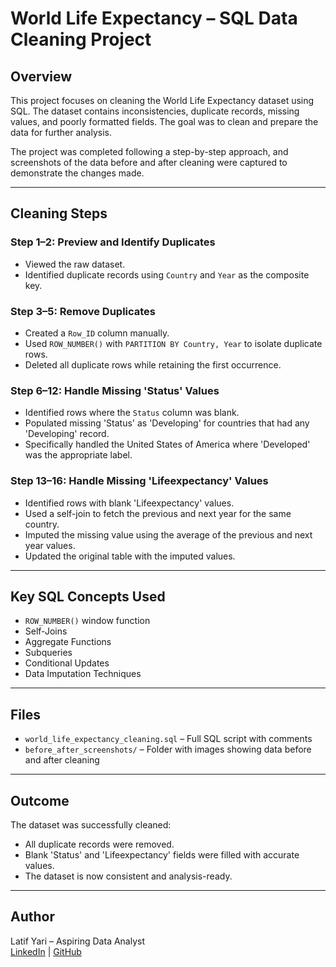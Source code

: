 # World Life Expectancy – SQL Data Cleaning Project

## Overview
This project focuses on cleaning the World Life Expectancy dataset using SQL. The dataset contains inconsistencies, duplicate records, missing values, and poorly formatted fields. The goal was to clean and prepare the data for further analysis.

The project was completed following a step-by-step approach, and screenshots of the data before and after cleaning were captured to demonstrate the changes made.

---

## Cleaning Steps

### Step 1–2: Preview and Identify Duplicates
- Viewed the raw dataset.
- Identified duplicate records using `Country` and `Year` as the composite key.

### Step 3–5: Remove Duplicates
- Created a `Row_ID` column manually.
- Used `ROW_NUMBER()` with `PARTITION BY Country, Year` to isolate duplicate rows.
- Deleted all duplicate rows while retaining the first occurrence.

### Step 6–12: Handle Missing 'Status' Values
- Identified rows where the `Status` column was blank.
- Populated missing 'Status' as 'Developing' for countries that had any 'Developing' record.
- Specifically handled the United States of America where 'Developed' was the appropriate label.

### Step 13–16: Handle Missing 'Lifeexpectancy' Values
- Identified rows with blank 'Lifeexpectancy' values.
- Used a self-join to fetch the previous and next year for the same country.
- Imputed the missing value using the average of the previous and next year values.
- Updated the original table with the imputed values.

---

## Key SQL Concepts Used
- `ROW_NUMBER()` window function
- Self-Joins
- Aggregate Functions
- Subqueries
- Conditional Updates
- Data Imputation Techniques

---

## Files
- `world_life_expectancy_cleaning.sql` – Full SQL script with comments
- `before_after_screenshots/` – Folder with images showing data before and after cleaning

---

## Outcome
The dataset was successfully cleaned:
- All duplicate records were removed.
- Blank 'Status' and 'Lifeexpectancy' fields were filled with accurate values.
- The dataset is now consistent and analysis-ready.

---

## Author
Latif Yari – Aspiring Data Analyst  
[LinkedIn](#) | [GitHub](#)
